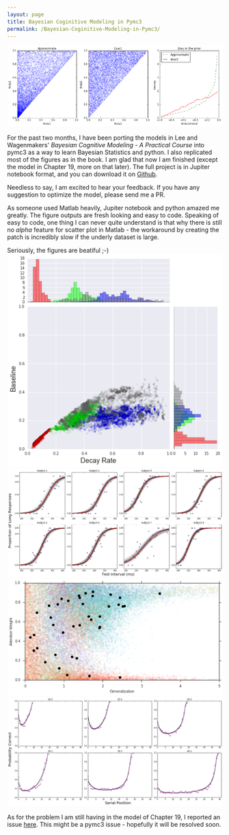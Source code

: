 ```yaml
---
layout: page
title: Bayesian Coginitive Modeling in Pymc3
permalink: /Bayesian-Coginitive-Modeling-in-Pymc3/
---
```

<img src="https://raw.githubusercontent.com/junpenglao/junpenglao.github.io/master/_posts/2016-03-15-Bayesian%20Coginitive%20Modeling%20in%20Pymc3/im1.png" />   


For the past two months, I have been porting the models in Lee and Wagenmakers' _Bayesian Cognitive Modeling - A Practical Course_ into pymc3 as a way to learn Bayesian Statistics and python. I also replicated most of the figures as in the book. I am glad that now I am finished (except the model in Chapter 19, more on that later). The full project is in Jupiter notebook format, and you can download it on [Github](https://github.com/junpenglao/Bayesian-Cognitive-Modeling-in-Pymc3).

Needless to say, I am excited to hear your feedback. If you have any suggestion to optimize the model, please send me a PR.

As someone used Matlab heavily, Jupiter notebook and python amazed me greatly. The figure outputs are fresh looking and easy to code. Speaking of easy to code, one thing I can never quite understand is that why there is still no _alpha_ feature for scatter plot in Matlab - the workaround by creating the patch is incredibly slow if the underly dataset is large.


Seriously, the figures are beatiful ;-)   
<img src="https://raw.githubusercontent.com/junpenglao/junpenglao.github.io/master/_posts/2016-03-15-Bayesian%20Coginitive%20Modeling%20in%20Pymc3/im2.png"/>   
<img src="https://raw.githubusercontent.com/junpenglao/junpenglao.github.io/master/_posts/2016-03-15-Bayesian%20Coginitive%20Modeling%20in%20Pymc3/im3.png"/>   
<img src="https://raw.githubusercontent.com/junpenglao/junpenglao.github.io/master/_posts/2016-03-15-Bayesian%20Coginitive%20Modeling%20in%20Pymc3/im4.png"/>   
<img src="https://raw.githubusercontent.com/junpenglao/junpenglao.github.io/master/_posts/2016-03-15-Bayesian%20Coginitive%20Modeling%20in%20Pymc3/im5.png"/>   

As for the problem I am still having in the model of Chapter 19, I reported an issue [here](https://github.com/pymc-devs/pymc3/issues/1018). This might be a pymc3 issue - hopefully it will be resolved soon.
